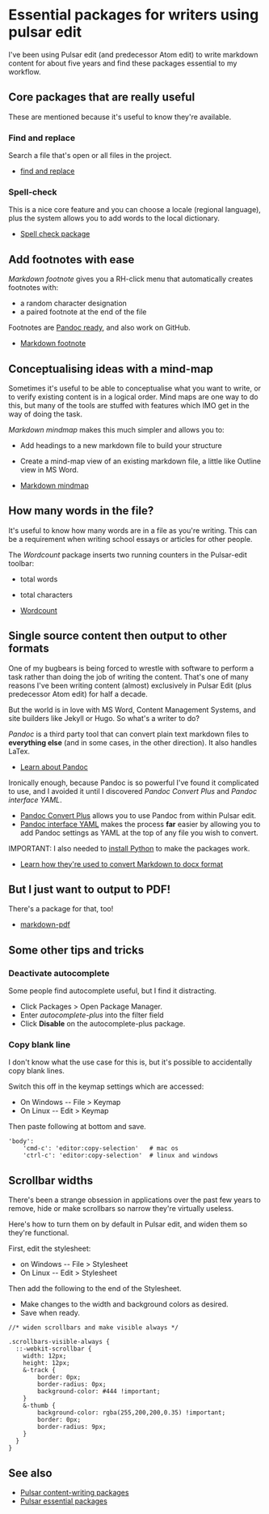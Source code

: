 # Essential packages for writers using pulsar edit

I've been using Pulsar edit (and predecessor Atom edit) to write markdown content for about five years and find these packages essential to my workflow.

## Core packages that are really useful

These are mentioned because it's useful to know they're available.

### Find and replace

Search a file that's open or all files in the project.

* [find and replace](https://web.pulsar-edit.dev/packages/find-and-replace)

### Spell-check

This is a nice core feature and you can choose a locale (regional language), plus the system allows you to add words to the local dictionary.

* [Spell check package](https://web.pulsar-edit.dev/packages/spell-check)

## Add footnotes with ease

*Markdown footnote* gives you a RH-click menu that automatically creates footnotes with:

* a random character designation
* a paired footnote at the end of the file

Footnotes are [Pandoc ready](https://pandoc.org/MANUAL.html#extension-footnotes), and also work on GitHub.

* [Markdown footnote](https://web.pulsar-edit.dev/packages/markdown-footnote)

## Conceptualising ideas with a mind-map

Sometimes it's useful to be able to conceptualise what you want to write, or to verify existing content is in a logical order. Mind maps are one way to do this, but many of the tools are stuffed with features which IMO get in the way of doing the task.

*Markdown mindmap* makes this much simpler and allows you to:

* Add headings to a new markdown file to build your structure
* Create a mind-map view of an existing markdown file, a little like Outline view in MS Word.

* [Markdown mindmap](https://web.pulsar-edit.dev/packages/markdown-mindmap)

## How many words in the file?

It's useful to know how many words are in a file as you're writing. This can be a requirement when writing school essays or articles for other people.

The *Wordcount* package inserts two running counters in the Pulsar-edit toolbar:
* total words
* total characters

* [Wordcount](https://web.pulsar-edit.dev/packages/wordcount)

## Single source content then output to other formats

One of my bugbears is being forced to wrestle with software to perform a task rather than doing the job of writing the content. That's one of many reasons I've been writing content (almost) exclusively in Pulsar Edit (plus predecessor Atom edit) for half a decade.

But the world is in love with MS Word, Content Management Systems, and site builders like Jekyll or Hugo. So what's a writer to do?

*Pandoc* is a third party tool that can convert plain text markdown files to **everything else** (and in some cases, in the other direction). It also handles LaTex.

* [Learn about Pandoc](https://pandoc.org/)

Ironically enough, because Pandoc is so powerful I've found it complicated to use, and I avoided it until I discovered *Pandoc Convert Plus* and *Pandoc interface YAML*.

* [Pandoc Convert Plus](https://web.pulsar-edit.dev/packages/pandoc-convert-plus) allows you to use Pandoc from within Pulsar edit.
* [Pandoc interface YAML](https://web.pulsar-edit.dev/packages/pandoc-interface-yaml) makes the process **far** easier by allowing you to add Pandoc settings as YAML at the top of any file you wish to convert.

IMPORTANT: I also needed to [install Python](https://www.python.org/downloads/) to make the packages work.

* [Learn how they're used to convert Markdown to docx format](/https://github.com/ljsinclair/ljsinclair/blob/main/pulsar-edit/markdown-to-doc.md)

## But I just want to output to PDF!

There's a package for that, too!

* [markdown-pdf](https://web.pulsar-edit.dev/packages/markdown-pdf)

## Some other tips and tricks

### Deactivate autocomplete

Some people find autocomplete useful, but I find it distracting.

* Click Packages > Open Package Manager.
* Enter *autocomplete-plus* into the filter field
* Click **Disable** on the autocomplete-plus package.

### Copy blank line

I don't know what the use case for this is, but it's possible to accidentally copy blank lines.

Switch this off in the keymap settings which are accessed:

* On Windows -- File > Keymap
* On Linux -- Edit > Keymap

Then paste following at bottom and save.

```
'body':
    'cmd-c': 'editor:copy-selection'   # mac os
    'ctrl-c': 'editor:copy-selection'  # linux and windows
```

## Scrollbar widths

There's been a strange obsession in applications over the past few years to remove, hide or make scrollbars so narrow they're virtually useless.

Here's how to turn them on by default in Pulsar edit, and widen them so they're functional.

First, edit the stylesheet:
* on Windows -- File > Stylesheet
* On Linux -- Edit > Stylesheet

Then add the following to the end of the Stylesheet.
* Make changes to the width and background colors as desired.
* Save when ready.

```
//* widen scrollbars and make visible always */

.scrollbars-visible-always {
  ::-webkit-scrollbar {
    width: 12px;
    height: 12px;
    &-track {
        border: 0px;
        border-radius: 0px;
        background-color: #444 !important;
    }
    &-thumb {
        background-color: rgba(255,200,200,0.35) !important;
        border: 0px;
        border-radius: 9px;
    }
  }
}
```

## See also

* [Pulsar content-writing packages](https://github.com/ljsinclair/ljsinclair/blob/main/pulsar-edit/pulsar-techwriter-packages.md)
* [Pulsar essential packages](https://github.com/ljsinclair/ljsinclair/blob/main/pulsar-edit/pulsar-essential-packages.md)
